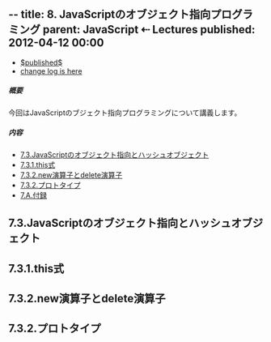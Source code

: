 --
title:     8. JavaScriptのオブジェクト指向プログラミング
parent:    JavaScript ⇠ Lectures
published: 2012-04-12 00:00
--

<a target="_blank" href="https://github.com/usagi/www.WonderRabbitProject.net/commits/master/Lectures/JavaScript/0006/main.ja.markdown">
<ul class="datetime">
  <li class="published"><time pubdate datetime="$published$">$published$</time>
  <li>change log is here
</ul>
</a>

<nav>

##### 概要

今回はJavaScriptのブジェクト指向プログラミングについて講義します。

##### 内容

* [7.3.JavaScriptのオブジェクト指向とハッシュオブジェクト](#)
* [7.3.1.this式](#)
* [7.3.2.new演算子とdelete演算子](#)
* [7.3.2.プロトタイプ](#)
* [7.A.付録](#a.付録)

</nav>

## 7.3.JavaScriptのオブジェクト指向とハッシュオブジェクト
## 7.3.1.this式
## 7.3.2.new演算子とdelete演算子
## 7.3.2.プロトタイプ

[prev]: ../0007/
[next]: ../0009/

[gist]:   http://gist.github.com/
[ideone]: http://www.ideone.com/

[ECMA-262]: http://www.ecma-international.org/publications/standards/Ecma-262.htm

